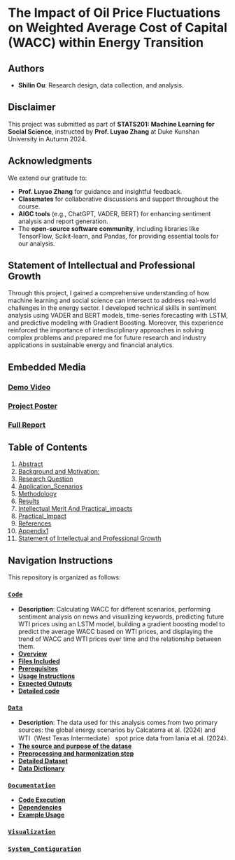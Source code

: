 
# The Impact of Oil Price Fluctuations on Weighted Average Cost of Capital (WACC) within Energy Transition

## Authors
- **Shilin Ou**: Research design, data collection, and analysis.


## Disclaimer
This project was submitted as part of **STATS201: Machine Learning for Social Science**, instructed by **Prof. Luyao Zhang** at Duke Kunshan University in Autumn 2024.

## Acknowledgments
We extend our gratitude to:
- **Prof. Luyao Zhang** for guidance and insightful feedback.
- **Classmates** for collaborative discussions and support throughout the course.
- **AIGC tools** (e.g., ChatGPT, VADER, BERT) for enhancing sentiment analysis and report generation.
- The **open-source software community**, including libraries like TensorFlow, Scikit-learn, and Pandas, for providing essential tools for our analysis.

## Statement of Intellectual and Professional Growth
Through this project, I gained a comprehensive understanding of how machine learning and social science can intersect to address real-world challenges in the energy sector. I developed technical skills in sentiment analysis using VADER and BERT models, time-series forecasting with LSTM, and predictive modeling with Gradient Boosting. Moreover, this experience reinforced the importance of interdisciplinary approaches in solving complex problems and prepared me for future research and industry applications in sustainable energy and financial analytics.

## Embedded Media
### [Demo Video](https://github.com/STATS201-DKU-Autumn2024/Shilin_Ou_ProblemSet/blob/main/visualizations/demo_video_with_audio.mp4)

### [Project Poster](https://github.com/STATS201-DKU-Autumn2024/Shilin_Ou_ProblemSet/blob/main/visualizations/Poster.png)

### [Full Report](https://github.com/STATS201-DKU-Autumn2024/Shilin_Ou_Final_Project/blob/main/docs/Full_Report.md#title-the-impact-of-oil-price-fluctuations-on-weighted-average-cost-of-capital-wacc-within-energy-transition)

## Table of Contents
1. [Abstract](https://github.com/STATS201-DKU-Autumn2024/Shilin_Ou_ProblemSet/blob/main/docs/Full_Report.md#abstract)
2. [ Background and Motivation:](https://github.com/STATS201-DKU-Autumn2024/Shilin_Ou_ProblemSet/blob/main/docs/Full_Report.md#background_and_motivation)
3. [Research Question](https://github.com/STATS201-DKU-Autumn2024/Shilin_Ou_ProblemSet/blob/main/docs/Full_Report.md#research_question)
4. [Application_Scenarios](https://github.com/STATS201-DKU-Autumn2024/Shilin_Ou_ProblemSet/blob/main/docs/Full_Report.md#application_scenarios)
5. [Methodology](https://github.com/STATS201-DKU-Autumn2024/Shilin_Ou_ProblemSet/blob/main/docs/Full_Report.md#methodology)
6. [Results](https://github.com/STATS201-DKU-Autumn2024/Shilin_Ou_ProblemSet/blob/main/docs/Full_Report.md#results)
7. [Intellectual Merit And Practical_impacts](https://github.com/STATS201-DKU-Autumn2024/Shilin_Ou_ProblemSet/blob/main/docs/Full_Report.md#intellectual_merit_and_practical_impacts)
8. [Practical_Impact](https://github.com/STATS201-DKU-Autumn2024/Shilin_Ou_ProblemSet/blob/main/docs/Full_Report.md#practical_impact)
9. [References](https://github.com/STATS201-DKU-Autumn2024/Shilin_Ou_ProblemSet/blob/main/docs/Full_Report.md#references)
10. [Appendix1](https://github.com/STATS201-DKU-Autumn2024/Shilin_Ou_ProblemSet/blob/main/docs/Full_Report.md#appendix1)
11. [Statement of Intellectual and Professional Growth](#statement-of-intellectual-and-professional-growth)

## Navigation Instructions
This repository is organized as follows:

### [`Code`](https://github.com/STATS201-DKU-Autumn2024/Shilin_Ou_ProblemSet/tree/main/code)

- **Description**: Calculating WACC for different scenarios, performing sentiment analysis on news and visualizing keywords, predicting future WTI prices using an LSTM model, building a gradient boosting model to predict the average WACC based on WTI prices, and displaying the trend of WACC and WTI prices over time and the relationship between them.
- **[Overview](https://github.com/STATS201-DKU-Autumn2024/Shilin_Ou_ProblemSet/blob/main/code/README.md#overview)**
- **[Files Included](https://github.com/STATS201-DKU-Autumn2024/Shilin_Ou_ProblemSet/blob/main/code/README.md#files-included)**
- **[Prerequisites](https://github.com/STATS201-DKU-Autumn2024/Shilin_Ou_ProblemSet/blob/main/code/README.md#prerequisites)**
- **[Usage Instructions](https://github.com/STATS201-DKU-Autumn2024/Shilin_Ou_ProblemSet/blob/main/code/README.md#usage-instructions)**
- **[Expected Outputs](https://github.com/STATS201-DKU-Autumn2024/Shilin_Ou_ProblemSet/blob/main/code/README.md#expected-outputs)**
- **[Detailed code](https://raw.githubusercontent.com/STATS201-DKU-Autumn2024/Shilin_Ou_ProblemSet/refs/heads/main/code/code_p1.ipynb)**


### [`Data`](https://github.com/STATS201-DKU-Autumn2024/Shilin_Ou_ProblemSet/tree/main/data)
 - **Description**: The data used for this analysis comes from two primary sources: the global energy scenarios by Calcaterra et al. (2024) and WTI（West Texas Intermediate） spot price data from Iania et al. (2024).  
 - **[The source and purpose of the datase](https://github.com/STATS201-DKU-Autumn2024/Shilin_Ou_ProblemSet/blob/main/data/README.md#the-source-and-purpose-of-the-datase)**
 - **[Preprocessing and harmonization step](https://github.com/STATS201-DKU-Autumn2024/Shilin_Ou_ProblemSet/blob/main/data/README.md#preprocessing-and-harmonization-step)**
- **[Detailed Dataset](https://github.com/STATS201-DKU-Autumn2024/Shilin_Ou_ProblemSet/blob/main/data/README.md#detailed-data)**
- **[Data Dictionary](https://github.com/STATS201-DKU-Autumn2024/Shilin_Ou_ProblemSet/blob/main/data/README.md#data-dictionary)**

### [`Documentation`](https://github.com/STATS201-DKU-Autumn2024/Shilin_Ou_ProblemSet/tree/main/docs)
- **[Code Execution](https://github.com/STATS201-DKU-Autumn2024/Shilin_Ou_ProblemSet/blob/main/docs/README.md#code-execution)**
- **[Dependencies](https://github.com/STATS201-DKU-Autumn2024/Shilin_Ou_ProblemSet/blob/main/docs/README.md#dependencies)**
- **[Example Usage](https://github.com/STATS201-DKU-Autumn2024/Shilin_Ou_ProblemSet/blob/main/docs/README.md#example-usage)**

### [`Visualization`](https://github.com/STATS201-DKU-Autumn2024/Shilin_Ou_ProblemSet/tree/main/visualizations)

### [`System_Contiguration`](https://github.com/STATS201-DKU-Autumn2024/Shilin_Ou_ProblemSet/blob/main/System_Configuration.md)


